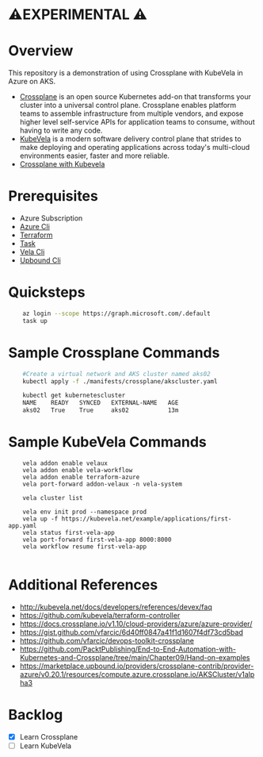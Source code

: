 # ⚠️EXPERIMENTAL ⚠️

# Overview

This repository is a demonstration of using Crossplane with KubeVela in Azure on AKS.

* [Crossplane](https://www.crossplane.io/) is an open source Kubernetes add-on that transforms your cluster into a universal control plane. Crossplane enables platform teams to assemble infrastructure from multiple vendors, and expose higher level self-service APIs for application teams to consume, without having to write any code.
* [KubeVela](https://kubevela.io/docs/) is a modern software delivery control plane that strides to make deploying and operating applications across today's multi-cloud environments easier, faster and more reliable.  
* [Crossplane with Kubevela](https://kubevela.io/docs/platform-engineers/crossplane/)

# Prerequisites 
* Azure Subscription
* [Azure Cli](https://github.com/briandenicola/tooling/blob/main/azure-cli.sh)
* [Terraform](https://github.com/briandenicola/tooling/blob/main/terraform.sh)
* [Task](https://github.com/briandenicola/tooling/blob/main/task.sh)
* [Vela Cli](https://github.com/briandenicola/tooling/blob/main/kubevela.sh)
* [Upbound Cli](https://github.com/briandenicola/tooling/blob/main/upbound.sh)

# Quicksteps
```bash
    az login --scope https://graph.microsoft.com/.default
    task up
```

# Sample Crossplane Commands
```bash
    #Create a virtual network and AKS cluster named aks02
    kubectl apply -f ./manifests/crossplane/akscluster.yaml

    kubectl get kubernetescluster
    NAME    READY   SYNCED   EXTERNAL-NAME   AGE
    aks02   True    True     aks02           13m
```

# Sample KubeVela Commands
```
    vela addon enable velaux
    vela addon enable vela-workflow
    vela addon enable terraform-azure
    vela port-forward addon-velaux -n vela-system

    vela cluster list
    
    vela env init prod --namespace prod
    vela up -f https://kubevela.net/example/applications/first-app.yaml
    vela status first-vela-app
    vela port-forward first-vela-app 8000:8000
    vela workflow resume first-vela-app
 
```

# Additional References
* http://kubevela.net/docs/developers/references/devex/faq
* https://github.com/kubevela/terraform-controller
* https://docs.crossplane.io/v1.10/cloud-providers/azure/azure-provider/
* https://gist.github.com/vfarcic/6d40ff0847a41f1d1607f4df73cd5bad
* https://github.com/vfarcic/devops-toolkit-crossplane
* https://github.com/PacktPublishing/End-to-End-Automation-with-Kubernetes-and-Crossplane/tree/main/Chapter09/Hand-on-examples
* https://marketplace.upbound.io/providers/crossplane-contrib/provider-azure/v0.20.1/resources/compute.azure.crossplane.io/AKSCluster/v1alpha3

# Backlog
- [X] Learn Crossplane
- [ ] Learn KubeVela
